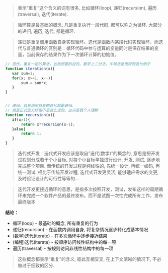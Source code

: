 
> 表示“重复”这个含义的词有很多, 比如循环(loop), 递归(recursion), 遍历(traversal), 迭代(iterate).

> 循环算是最基础的概念, 凡是重复执行一段代码, 都可以称之为循环. 大部分的递归, 遍历, 迭代, 都是循环.

> 递归是重复调用函数自身实现循环。迭代是函数内某段代码实现循环，而迭代与普通循环的区别是：循环代码中参与运算的变量同时是保存结果的变量，当前保存的结果作为下一次循环计算的初始值。




``` js
// 迭代，重复一定的算法，达到想要的目的。数学上二分法，牛顿法是很好的迭代例子
function iteration(x){
   var sum=1;
   for(x; x>=1; x--){
       sum = sum*x;
   }
}


// 递归，自身调用自身的迭代就是递归。
// 但是正式定义好像不是这么说的。这只是我个人理解
function recursion(x){
   if(x>1){
       return x*recursion(x-1);
   }else{
       return 1;
   }
}
```




> 迭代式开发：迭代式开发应该是取自"迭代(数学)"的概念的, 意思是把开发过程划分成若干个小目标, 对每个小目标单独进行设计, 开发, 测试, 逐步地完成整个项目. 而传统的开发过程是纯线性的, 先统一设计, 再统一编码, 再统一测试. 相比于传统开发过程, 迭代式开发更灵活, 能够适应需求的变更, 及时验证设计的可行性等等的...

> 迭代开发更接近循环的意思，是指多次按照开发，测试，发布这样的周期循环来完成一个软件产品的最终发布。而不是试图一次性完成所有工作，发布最终版本



**结论：**

- 循环(loop) - 最基础的概念, 所有重复的行为
- 递归(recursion) - 在函数内调用自身, 将复杂情况逐步转化成基本情况
- (数学)迭代(iterate) - 在多次循环中逐步接近结果
- (编程)迭代(iterate) - 按顺序访问线性结构中的每一项
- 遍历(traversal) - 按规则访问非线性结构中的每一项

> 这些概念都表示“重复”的含义, 彼此互相交叉, 在上下文清晰的情况下, 不必做过于细致的区分.

